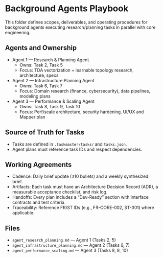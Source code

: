 # Background Agents Playbook

This folder defines scopes, deliverables, and operating procedures for background agents executing research/planning tasks in parallel with core engineering.

## Agents and Ownership

- Agent 1 — Research & Planning Agent
  - Owns: Task 2, Task 5
  - Focus: TDA vectorization + learnable topology research, architecture, specs
- Agent 2 — Infrastructure Planning Agent
  - Owns: Task 6, Task 7
  - Focus: Domain research (finance, cybersecurity), data pipelines, modeling plans
- Agent 3 — Performance & Scaling Agent
  - Owns: Task 8, Task 9, Task 10
  - Focus: Perf/scale architecture, security hardening, UI/UX and Mapper plan

## Source of Truth for Tasks

- Tasks are defined in `.taskmaster/tasks/` and `tasks.json`.
- Agent plans must reference task IDs and respect dependencies.

## Working Agreements

- Cadence: Daily brief update (≤10 bullets) and a weekly synthesized brief.
- Artifacts: Each task must have an Architecture Decision Record (ADR), a measurable acceptance checklist, and risk log.
- Handoffs: Every plan includes a “Dev-Ready” section with interface contracts and test criteria.
- Traceability: Reference FR/ST IDs (e.g., FR-CORE-002, ST-301) where applicable.

## Files

- `agent_research_planning.md` — Agent 1 (Tasks 2, 5)
- `agent_infrastructure_planning.md` — Agent 2 (Tasks 6, 7)
- `agent_performance_scaling.md` — Agent 3 (Tasks 8, 9, 10)